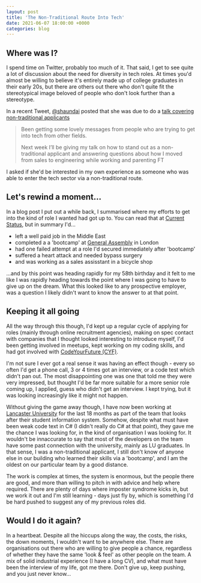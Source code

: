 ```yaml
---
layout: post
title: 'The Non-Traditional Route Into Tech'
date: 2021-06-07 18:00:00 +0000
categories: blog
---
```

## Where was I?
I spend time on Twitter, probably too much of it. That said, I get to see quite a lot of discussion about the need for diversity in tech roles. At times you'd almost be willing to believe it's entirely made up of college graduates in their early 20s, but there are others out there who don't quite fit the stereotypical image beloved of people who don't look further than a stereotype.

In a recent Tweet, [@shaundai](https://twitter.com/shaundai) posted that she was due to do a [talk covering non-traditional applicants](https://twitter.com/shaundai/status/1400804526639230976)

> Been getting some lovely messages from people who are trying to get into tech from other fields.
>
> Next week I’ll be giving my talk on how to stand out as a non-traditional applicant and answering questions about how I moved from sales to engineering while working and parenting FT

I asked if she'd be interested in my own experience as someone who was able to enter the tech sector via a non-traditional route.

## Let's rewind a moment...
In a blog post I put out a while back, I summarised where my efforts to get into the kind of role I wanted had got up to. You can read that at [Current Status](../../../2019/07/22/current_status.html), but in summary I'd...

- left a well paid job in the Middle East
- completed a a 'bootcamp' at [General Assembly](https://generalassemb.ly/) in London
- had one failed attempt at a role I'd secured immediately after 'bootcamp'
- suffered a heart attack and needed bypass surgery
- and was working as a sales assisstant in a bicycle shop

...and by this point was heading rapidly for my 58th birthday and it felt to me like I was rapidly heading towards the point where I was going to have to give up on the dream. What this looked like to any prospective employer, was a question I likely didn't want to know the answer to at that point.

## Keeping it all going
All the way through this though, I'd kept up a regular cycle of applying for roles (mainly through online recruitment agencies), making on spec contact with companies that I thought looked interesting to introduce myself, I'd been getting involved in meetups, kept working on my coding skills, and had got involved with [CodeYourFuture (CYF)](https://codeyourfuture.io/). 

I'm not sure I ever got a real sense it was having an effect though - every so often I'd get a phone call, 3 or 4 times got an interview, or a code test which didn't pan out. The most disappointing one was one that told me they were very impressed, but thought I'd be far more suitable for a more senior role coming up, I applied, guess who didn't get an interview. I kept trying, but it was looking increasingly like it might not happen.

Without giving the game away though, I have now been working at [Lancaster University](https://www.lancaster.ac.uk/) for the last 18 months as part of the team that looks after their student information system. Somehow, despite what must have been weak code text in C# (I didn't really do C# at that point), they gave me the chance I was looking for, in the kind of organisation I was looking for. It wouldn't be innaccurate to say that most of the developers on the team have some past connection with the university, mainly as LU graduates. In that sense, I was a non-traditional applicant, I still don't know of anyone else in our building who learned their skills via a 'bootcamp', and I am the oldest on our particular team by a good distance.

The work is complex at times, the system is enormous, but the people there are good, and more than willing to pitch in with advice and help where required. There are plenty of days where imposter syndrome kicks in, but we work it out and I'm still learning - days just fly by, which is something I'd be hard pushed to suggest any of my previous roles did.

## Would I do it again?
In a heartbeat. Despite all the hiccups along the way, the costs, the risks, the down moments, I wouldn't want to be anywhere else. There are organisations out there who are willing to give people a chance, regardless of whether they have the same 'look & feel' as other people on the team. A mix of solid industrial experience (I have a long CV), and what must have been the interview of my life, got me there. Don't give up, keep pushing, and you just never know...